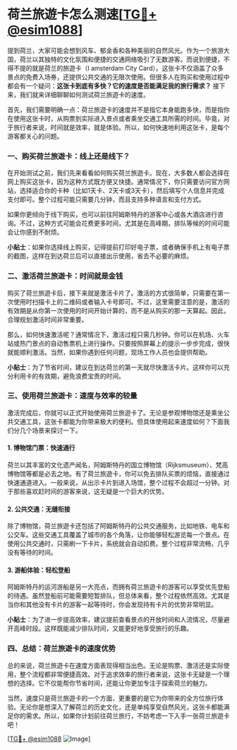 # 荷兰旅遊卡怎么测速[[TG💪+ @esim1088](https://t.me/s/esim1088)]

提到荷兰，大家可能会想到风车、郁金香和各种美丽的自然风光。作为一个旅游大国，荷兰以其独特的文化氛围和便捷的交通网络吸引了无数游客。而说到便捷，不得不提的就是荷兰的旅遊卡（I amsterdam City Card）。这张卡不仅涵盖了众多景点的免费入场券，还提供公共交通的无限次使用。但很多人在购买和使用过程中都会有一个疑问：**这张卡到底有多快？它的速度是否能满足我的旅行需求？** 接下来，我们就来详细聊聊如何测试荷兰旅遊卡的速度。

首先，我们需要明确一点：荷兰旅遊卡的速度并不是指它本身能跑多快，而是指你在使用这张卡时，从购票到实际进入景点或者乘坐交通工具所需的时间。毕竟，对于旅行者来说，时间就是效率，就是体验。所以，如何快速地利用这张卡，是每个游客都关心的问题。

### **一、购买荷兰旅遊卡：线上还是线下？**

在开始测试之前，我们先来看看如何购买荷兰旅遊卡。现在，大多数人都会选择在网上购买这张卡，因为这种方式既方便又快捷。通常情况下，你只需要访问官方网站，选择适合你的卡种（比如1天卡、2天卡或3天卡），然后填写个人信息并完成支付即可。整个过程可能只需要几分钟，而且支持多种语言和支付方式。

如果你更倾向于线下购买，也可以前往阿姆斯特丹的游客中心或各大酒店进行咨询。不过，这种方式可能会花费更多时间，尤其是在高峰期，排队等候的时间可能会让你感到不耐烦。

**小贴士**：如果你选择线上购买，记得提前打印好电子票，或者确保手机上有电子票的截图，这样在到达荷兰后可以直接出示使用，省去不必要的麻烦。

### **二、激活荷兰旅遊卡：时间就是金钱**

购买了荷兰旅遊卡后，接下来就是激活卡片了。激活的方式很简单，只需要在第一次使用时扫描卡上的二维码或者输入卡号即可。不过，这里需要注意的是，激活的有效期是从你第一次使用的时间开始计算的，而不是从购买的那一天算起。因此，合理规划激活时间非常重要。

那么，如何快速激活呢？通常情况下，激活过程只需几秒钟。你可以在机场、火车站或热门景点的自动售票机上进行操作。只要按照屏幕上的提示一步步完成，很快就能顺利激活。当然，如果你遇到任何问题，现场工作人员也会提供帮助。

**小贴士**：为了节省时间，建议在到达荷兰的第一天就尽快激活卡片。这样你可以充分利用卡的有效期，避免浪费宝贵的时间。

### **三、使用荷兰旅遊卡：速度与效率的较量**

激活完成后，你就可以正式开始使用荷兰旅遊卡了。无论是参观博物馆还是乘坐公共交通工具，这张卡都能为你带来极大的便利。但具体使用起来速度如何？下面我们分几个场景来探讨一下。

#### **1. 博物馆门票：快速通行**

荷兰以其丰富的文化遗产闻名，阿姆斯特丹的国立博物馆（Rijksmuseum）、梵高博物馆等都是必去之地。有了荷兰旅遊卡，你可以免去排队买票的烦恼，直接通过快速通道进入。一般来说，从出示卡片到进入场馆，整个过程不会超过一分钟。对于那些喜欢赶时间的游客来说，这无疑是一个巨大的优势。

#### **2. 公共交通：无缝衔接**

除了博物馆，荷兰旅遊卡还包括了阿姆斯特丹的公共交通服务，比如地铁、电车和公交车。这些交通工具覆盖了城市的各个角落，让你能够轻松游览每一个景点。在使用公共交通时，只需刷一下卡片，系统就会自动扣费。整个过程非常流畅，几乎没有等待的时间。

#### **3. 游船体验：轻松登船**

阿姆斯特丹的运河游船是另一大亮点，而拥有荷兰旅遊卡的游客可以享受优先登船的待遇。虽然登船前可能需要短暂排队，但总体来看，整个过程依然高效。尤其是当你和其他没有卡片的游客一起等待时，你会发现持有卡片的优势非常明显。

**小贴士**：为了进一步提高效率，建议提前查看景点的开放时间和人流情况，尽量避开高峰时段。这样既能减少排队时间，又能更好地享受旅行的乐趣。

### **四、总结：荷兰旅遊卡的速度优势**

总的来说，荷兰旅遊卡在速度方面表现得相当出色。无论是购票、激活还是实际使用，整个流程都非常便捷高效。对于追求效率的旅行者来说，这张卡无疑是一个理想的选择。它不仅能帮你节省时间，还能让你更加专注于探索荷兰的魅力。

当然，速度只是荷兰旅遊卡的一个方面，更重要的是它为你带来的全方位旅行体验。无论你是想深入了解荷兰的历史文化，还是单纯享受自然风光，这张卡都能满足你的需求。所以，如果你计划前往荷兰旅行，不妨考虑一下入手一张荷兰旅遊卡吧！

[[TG💪+ @esim1088](https://t.me/s/esim1088) ![Image](https://i.postimg.cc/4NQfJmqS/Snipaste-2025-05-13-00-14-12.png)]